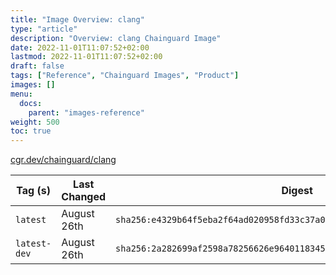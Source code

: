 ```yaml
---
title: "Image Overview: clang"
type: "article"
description: "Overview: clang Chainguard Image"
date: 2022-11-01T11:07:52+02:00
lastmod: 2022-11-01T11:07:52+02:00
draft: false
tags: ["Reference", "Chainguard Images", "Product"]
images: []
menu:
  docs:
    parent: "images-reference"
weight: 500
toc: true
---
```


[cgr.dev/chainguard/clang](https://github.com/chainguard-images/images/tree/main/images/clang)

| Tag (s)       | Last Changed | Digest                                                                    |
|---------------|--------------|---------------------------------------------------------------------------|
|  `latest`     | August 26th  | `sha256:e4329b64f5eba2f64ad020958fd33c37a098992e2e2793f533330fada7f6a8cd` |
|  `latest-dev` | August 26th  | `sha256:2a282699af2598a78256626e96401183455300166c64d1931ba9a33cc0f4cbe9` |



